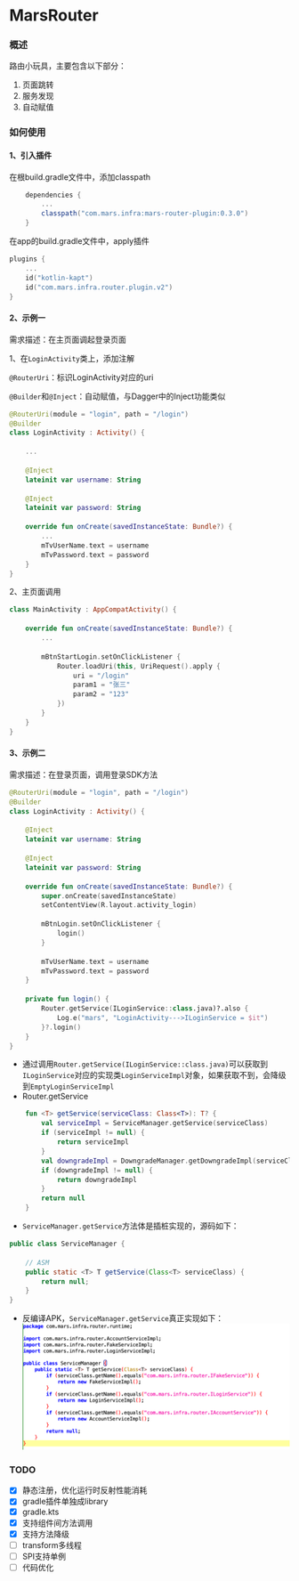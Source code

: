# MarsRouter    

### 概述      
路由小玩具，主要包含以下部分：
1. 页面跳转
2. 服务发现
3. 自动赋值

### 如何使用    
#### 1、引入插件    
在根build.gradle文件中，添加classpath
```groovy
    dependencies {
        ...
        classpath("com.mars.infra:mars-router-plugin:0.3.0")
    }
``` 
在app的build.gradle文件中，apply插件
```kotlin
plugins {
    ...
    id("kotlin-kapt")
    id("com.mars.infra.router.plugin.v2")
}
```     
#### 2、示例一       
需求描述：在主页面调起登录页面        

1、在`LoginActivity`类上，添加注解          

`@RouterUri`：标识LoginActivity对应的uri      

`@Builder`和`@Inject`：自动赋值，与Dagger中的Inject功能类似
```kotlin
@RouterUri(module = "login", path = "/login")
@Builder
class LoginActivity : Activity() {

    ...

    @Inject
    lateinit var username: String

    @Inject
    lateinit var password: String

    override fun onCreate(savedInstanceState: Bundle?) {
        ...
        mTvUserName.text = username
        mTvPassword.text = password
    }
}
```        
2、主页面调用   
```kotlin
class MainActivity : AppCompatActivity() {

    override fun onCreate(savedInstanceState: Bundle?) {
        ...

        mBtnStartLogin.setOnClickListener {
            Router.loadUri(this, UriRequest().apply {
                uri = "/login"
                param1 = "张三"
                param2 = "123"
            })
        }
    }
}
```           
#### 3、示例二         
需求描述：在登录页面，调用登录SDK方法
```kotlin
@RouterUri(module = "login", path = "/login")
@Builder
class LoginActivity : Activity() {

    @Inject
    lateinit var username: String

    @Inject
    lateinit var password: String

    override fun onCreate(savedInstanceState: Bundle?) {
        super.onCreate(savedInstanceState)
        setContentView(R.layout.activity_login)

        mBtnLogin.setOnClickListener {
            login()
        }

        mTvUserName.text = username
        mTvPassword.text = password
    }

    private fun login() {
        Router.getService(ILoginService::class.java)?.also {
            Log.e("mars", "LoginActivity--->ILoginService = $it")
        }?.login()
    }
}
```   
- 通过调用`Router.getService(ILoginService::class.java)`可以获取到`ILoginService`对应的实现类`LoginServiceImpl`对象，如果获取不到，会降级到`EmptyLoginServiceImpl`
- Router.getService
```kotlin
    fun <T> getService(serviceClass: Class<T>): T? {
        val serviceImpl = ServiceManager.getService(serviceClass)
        if (serviceImpl != null) {
            return serviceImpl
        }
        val downgradeImpl = DowngradeManager.getDowngradeImpl(serviceClass)
        if (downgradeImpl != null) {
            return downgradeImpl
        }
        return null
    }
```  
- `ServiceManager.getService`方法体是插桩实现的，源码如下：
```java
public class ServiceManager {

    // ASM
    public static <T> T getService(Class<T> serviceClass) {
        return null;
    }
}
```
- 反编译APK，`ServiceManager.getService`真正实现如下：
![getService插入代码](./assets/getService插入代码.png)

      
### TODO      
- [x] 静态注册，优化运行时反射性能消耗
- [x] gradle插件单独成library
- [x] gradle.kts
- [x] 支持组件间方法调用
- [x] 支持方法降级
- [ ] transform多线程
- [ ] SPI支持单例
- [ ] 代码优化